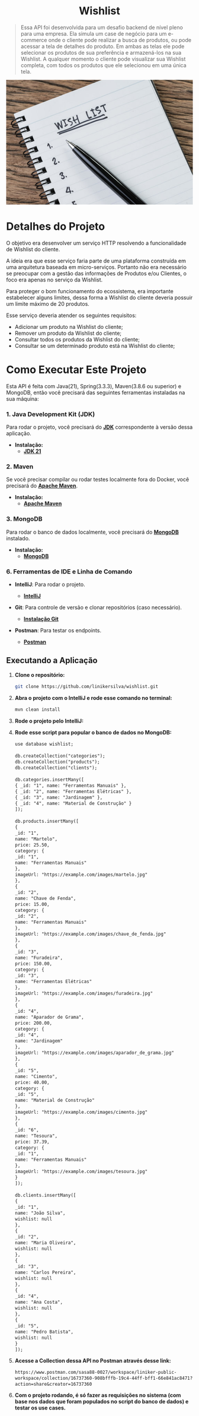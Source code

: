 <h1 align="center">Wishlist</h1>

> Essa API foi desenvolvida para um desafio backend de nível pleno para uma empresa. Ela simula um case de negócio para um e-commerce onde o cliente pode realizar a busca de produtos, ou pode acessar a tela de detalhes do produto. Em ambas as telas ele pode selecionar os produtos de sua preferência e armazená-los na sua Wishlist. A qualquer momento o cliente pode visualizar sua Wishlist completa, com todos os produtos que ele selecionou em uma única tela.

![img.jpg](img.jpg)

# Detalhes do Projeto

O objetivo era desenvolver um serviço HTTP resolvendo a
funcionalidade de Wishlist do cliente.

A ideia era que esse serviço faria parte de uma plataforma
construída em uma arquitetura baseada em micro-serviços.
Portanto não era necessário se preocupar com a gestão das informações de
Produtos e/ou Clientes, o foco era apenas no serviço da
Wishlist.

Para proteger o bom funcionamento do ecossistema, era importante estabelecer alguns limites, dessa forma a Wishlist do cliente
deveria possuir um limite máximo de 20 produtos.

Esse serviço deveria atender
os seguintes requisitos:
- Adicionar um produto na Wishlist do cliente;
- Remover um produto da Wishlist do cliente;
- Consultar todos os produtos da Wishlist do cliente;
- Consultar se um determinado produto está na Wishlist do
  cliente;

####

# Como Executar Este Projeto

Esta API é feita com Java(21), Spring(3.3.3), Maven(3.8.6 ou superior) e MongoDB, então você precisará das seguintes ferramentas instaladas na sua máquina:

### 1. Java Development Kit (JDK)

Para rodar o projeto, você precisará do **<a href="https://www.devmedia.com.br/introducao-ao-java-jdk/28896">JDK</a>** correspondente à versão dessa aplicação.

- **Instalação:**
  - **[JDK 21](https://www.oracle.com/java/technologies/downloads/?er=221886#jdk21-windows)**

### 2. Maven

Se você precisar compilar ou rodar testes localmente fora do Docker, você precisará do **<a href="https://www.devmedia.com.br/introducao-ao-maven/25128">Apache Maven</a>**.

- **Instalação:**
  - **[Apache Maven](https://maven.apache.org/install.html)**

### 3. MongoDB

Para rodar o banco de dados localmente, você precisará do **<a href="https://www.ibm.com/br-pt/topics/mongodb">MongoDB</a>** instalado.

- **Instalação:**
  - **[MongoDB](https://www.mongodb.com/try/download/community)**

### 6. Ferramentas de IDE e Linha de Comando

- **IntelliJ**: Para rodar o projeto.
    - **[IntelliJ](https://www.jetbrains.com/idea/download/?section=windows)**

- **Git**: Para controle de versão e clonar repositórios (caso necessário).
  - **[Instalação Git](https://git-scm.com/book/en/v2/Getting-Started-Installing-Git)**

- **Postman**: Para testar os endpoints.
  - **[Postman](https://www.postman.com/downloads/)**

## Executando a Aplicação

1. **Clone o repositório:**

    ```bash
    git clone https://github.com/linikersilva/wishlist.git
    ```

2. **Abra o projeto com o IntelliJ e rode esse comando no terminal:**

    ```bash
    mvn clean install
    ```

3. **Rode o projeto pelo IntelliJ:**


4. **Rode esse script para popular o banco de dados no MongoDB:**

       use database wishlist;

       db.createCollection("categories");
       db.createCollection("products");
       db.createCollection("clients");
        
       db.categories.insertMany([
       { _id: "1", name: "Ferramentas Manuais" },
       { _id: "2", name: "Ferramentas Elétricas" },
       { _id: "3", name: "Jardinagem" },
       { _id: "4", name: "Material de Construção" }
       ]);
        
       db.products.insertMany([
       {
       _id: "1",
       name: "Martelo",
       price: 25.50,
       category: {
       _id: "1",
       name: "Ferramentas Manuais"
       },
       imageUrl: "https://example.com/images/martelo.jpg"
       },
       {
       _id: "2",
       name: "Chave de Fenda",
       price: 15.00,
       category: {
       _id: "2",
       name: "Ferramentas Manuais"
       },
       imageUrl: "https://example.com/images/chave_de_fenda.jpg"
       },
       {
       _id: "3",
       name: "Furadeira",
       price: 150.00,
       category: {
       _id: "3",
       name: "Ferramentas Elétricas"
       },
       imageUrl: "https://example.com/images/furadeira.jpg"
       },
       {
       _id: "4",
       name: "Aparador de Grama",
       price: 200.00,
       category: {
       _id: "4",
       name: "Jardinagem"
       },
       imageUrl: "https://example.com/images/aparador_de_grama.jpg"
       },
       {
       _id: "5",
       name: "Cimento",
       price: 40.00,
       category: {
       _id: "5",
       name: "Material de Construção"
       },
       imageUrl: "https://example.com/images/cimento.jpg"
       },
       {
       _id: "6",
       name: "Tesoura",
       price: 37.39,
       category: {
       _id: "1",
       name: "Ferramentas Manuais"
       },
       imageUrl: "https://example.com/images/tesoura.jpg"
       }
       ]);
        
       db.clients.insertMany([
       {
       _id: "1",
       name: "João Silva",
       wishlist: null
       },
       {
       _id: "2",
       name: "Maria Oliveira",
       wishlist: null
       },
       {
       _id: "3",
       name: "Carlos Pereira",
       wishlist: null
       },
       {
       _id: "4",
       name: "Ana Costa",
       wishlist: null
       },
       {
       _id: "5",
       name: "Pedro Batista",
       wishlist: null
       }
       ]);

5. **Acesse a Collection dessa API no Postman através desse link:**
  
       https://www.postman.com/sasa88-0027/workspace/liniker-public-workspace/collection/16737360-908bfffb-19c4-44ff-bff1-66e841ac8471?action=share&creator=16737360

5. **Com o projeto rodando, é só fazer as requisições no sistema (com base nos dados que foram populados no script do banco de dados) e testar os use cases.**



